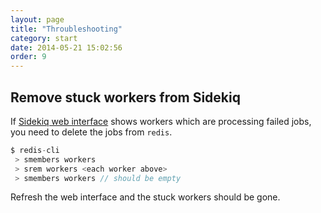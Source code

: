 ```yaml
---
layout: page
title: "Throubleshooting"
category: start
date: 2014-05-21 15:02:56
order: 9
---
```


## Remove stuck workers from Sidekiq

If [Sidekiq web interface](http://locahost:3002/sidekiq) shows workers which are processing failed jobs, you need to delete the jobs from `redis`.

```js
$ redis-cli
 > smembers workers
 > srem workers <each worker above>
 > smembers workers // should be empty
```

Refresh the web interface and the stuck workers should be gone.